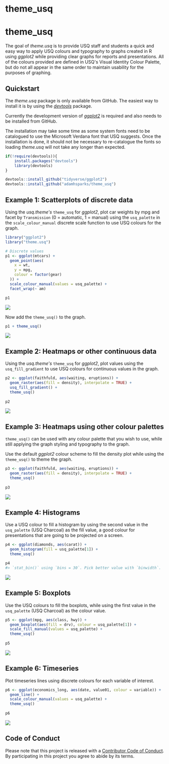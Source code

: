 theme\_usq
================

theme\_usq
==========

The goal of *theme.usq* is to provide USQ staff and students a quick and easy way to apply USQ colours and typography to graphs created in R using *ggplot2* while providing clear graphs for reports and presentations. All of the colours provided are defined in USQ's Visual Identity Colour Palette, but do not all appear in the same order to maintain usability for the purposes of graphing.

Quickstart
----------

The *theme.usq* package is only available from GitHub. The easiest way to install it is by using the [*devtools*](https://github.com/hadley/devtools) package.

Currently the development version of [*ggplot2*](https://github.com/tidyverse/ggplot2) is required and also needs to be installed from GitHub.

The installation may take some time as some system fonts need to be catalogued to use the Microsoft Verdana font that USQ suggests. Once the installation is done, it should not be necessary to re-catalogue the fonts so loading *theme.usq* will not take any longer than expected.

``` r
if(!require(devtools)){
    install.packages("devtools")
    library(devtools)
}

devtools::install_github("tidyverse/ggplot2")
devtools::install_github("adamhsparks/theme_usq")
```

Example 1: Scatterplots of discrete data
----------------------------------------

Using the *usq.theme's* `theme_usq` for *ggplot2*, plot car weights by mpg and facet by `Transmission` (0 = automatic, 1 = manual) using the `usq_palette` in the `scale_colour_manual` discrete scale function to use USQ colours for the graph.

``` r
library("ggplot2")
library("theme.usq")

# Discrete values
p1 <- ggplot(mtcars) +
  geom_point(aes(
    x = wt,
    y = mpg,
    colour = factor(gear)
  )) +
  scale_colour_manual(values = usq_palette) +
  facet_wrap(~ am)

p1
```

![](README-unnamed-chunk-3-1.png)

Now add the `theme_usq()` to the graph.

``` r
p1 + theme_usq()
```

![](README-unnamed-chunk-4-1.png)

Example 2: Heatmaps or other continuous data
--------------------------------------------

Using the *usq.theme's* `theme_usq` for *ggplot2*, plot values using the `usq_fill_gradient` to use USQ colours for continuous values in the graph.

``` r
p2 <- ggplot(faithfuld, aes(waiting, eruptions)) +
  geom_raster(aes(fill = density), interpolate = TRUE) +
  usq_fill_gradient() +
  theme_usq()
  
p2
```

![](README-unnamed-chunk-5-1.png)

Example 3: Heatmaps using other colour palettes
-----------------------------------------------

`theme_usq()` can be used with any colour palette that you wish to use, while still applying the graph styling and typography to the graph.

Use the default *ggplot2* colour scheme to fill the density plot while using the `theme_usq()` to theme the graph.

``` r
p3 <- ggplot(faithfuld, aes(waiting, eruptions)) +
  geom_raster(aes(fill = density), interpolate = TRUE) +
  theme_usq()
  
p3
```

![](README-unnamed-chunk-6-1.png)

Example 4: Histograms
---------------------

Use a USQ colour to fill a histogram by using the second value in the `usq_palette` (USQ Charcoal) as the fill value, a good colour for presentations that are going to be projected on a screen.

``` r
p4 <- ggplot(diamonds, aes(carat)) +
  geom_histogram(fill = usq_palette[1]) +
  theme_usq()

p4
#> `stat_bin()` using `bins = 30`. Pick better value with `binwidth`.
```

![](README-unnamed-chunk-7-1.png)

Example 5: Boxplots
-------------------

Use the USQ colours to fill the boxplots, while using the first value in the `usq_palette` (USQ Charcoal) as the colour value.

``` r
p5 <- ggplot(mpg, aes(class, hwy)) +
  geom_boxplot(aes(fill = drv), colour = usq_palette[1]) +
  scale_fill_manual(values = usq_palette) +
  theme_usq()
  
p5
```

![](README-unnamed-chunk-8-1.png)

Example 6: Timeseries
---------------------

Plot timeseries lines using discrete colours for each variable of interest.

``` r
p6 <- ggplot(economics_long, aes(date, value01, colour = variable)) +
  geom_line() +
  scale_colour_manual(values = usq_palette) +
  theme_usq()
  
p6
```

![](README-unnamed-chunk-9-1.png)

Code of Conduct
---------------

Please note that this project is released with a [Contributor Code of Conduct](CONDUCT.md). By participating in this project you agree to abide by its terms.
